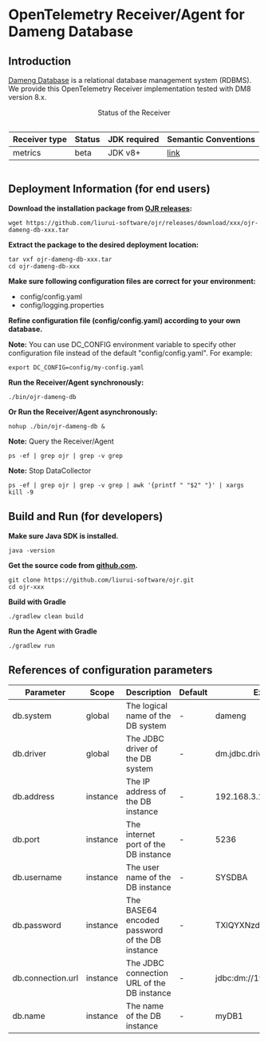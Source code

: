 # OpenTelemetry Receiver/Agent for Dameng Database

## Introduction 

[Dameng Database](https://en.dameng.com/) is a relational database management system (RDBMS). We provide this OpenTelemetry Receiver implementation tested with DM8 version 8.x.

<style>
.center 
{
  width: auto;
  display: table;
  margin-left: auto;
  margin-right: auto;
}
</style>

<p align="center">Status of the Receiver</p>
<div class="center">

| Receiver type | Status | JDK required | Semantic Conventions |
|---------------|--------|--------------|----------------------|
|  metrics      | beta   | JDK v8+      | [link](/docs/semconv/relational-database.md) |

</div>


## Deployment Information (for end users)

**Download the installation package from [OJR releases](https://github.com/liurui-software/ojr/releases/):**
```script
wget https://github.com/liurui-software/ojr/releases/download/xxx/ojr-dameng-db-xxx.tar
```

**Extract the package to the desired deployment location:**
```script
tar vxf ojr-dameng-db-xxx.tar
cd ojr-dameng-db-xxx
```

**Make sure following configuration files are correct for your environment:**
- config/config.yaml
- config/logging.properties

**Refine configuration file (config/config.yaml) according to your own database.** 

**Note:** You can use DC_CONFIG environment variable to specify other configuration file instead of the default "config/config.yaml". For example:
```script
export DC_CONFIG=config/my-config.yaml
```

**Run the Receiver/Agent synchronously:**
```script
./bin/ojr-dameng-db
```

**Or Run the Receiver/Agent asynchronously:**
```script
nohup ./bin/ojr-dameng-db &
```

**Note:** Query the Receiver/Agent
```script
ps -ef | grep ojr | grep -v grep
```

**Note:** Stop DataCollector
```script
ps -ef | grep ojr | grep -v grep | awk '{printf " "$2" "}' | xargs kill -9
```


## Build and Run (for developers)

**Make sure Java SDK is installed.**
```script
java -version
```

**Get the source code from [github.com](https://github.com/liurui-software/ojr.git).**
```script
git clone https://github.com/liurui-software/ojr.git
cd ojr-xxx
```

**Build with Gradle**
```script
./gradlew clean build
```

**Run the Agent with Gradle**
```script
./gradlew run
```

## References of configuration parameters

| Parameter | Scope | Description | Default |Examples |
|-----------|-------|-------------|---------|---------|
| db.system | global | The logical name of the DB system | - | dameng |
| db.driver | global | The JDBC driver of the DB system | - | dm.jdbc.driver.DmDriver |
| db.address | instance | The IP address of the DB instance | - | 192.168.3.14 |
| db.port | instance | The internet port of the DB instance | - | 5236 |
| db.username | instance | The user name of the DB instance | - | SYSDBA |
| db.password | instance | The BASE64 encoded password of the DB instance | - | TXlQYXNzd29yZA== |
| db.connection.url | instance | The JDBC connection URL of the DB instance | - | jdbc:dm://192.168.3.14:5236 |
| db.name | instance | The name of the DB instance | - | myDB1 |

